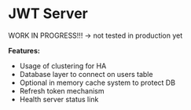 # JWT Server

WORK IN PROGRESS!!! -> not tested in production yet

**Features:**
- Usage of clustering for HA
- Database layer to connect on users table
- Optional in memory cache system to protect DB
- Refresh token mechanism
- Health server status link